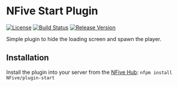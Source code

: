 # NFive Start Plugin
[![License](https://img.shields.io/github/license/NFive/plugin-start.svg)](LICENSE)
[![Build Status](https://img.shields.io/appveyor/ci/NFive/plugin-start.svg)](https://ci.appveyor.com/project/NFive/plugin-start)
[![Release Version](https://img.shields.io/github/release/NFive/plugin-start/all.svg)](https://github.com/NFive/plugin-start/releases)

Simple plugin to hide the loading screen and spawn the player.

## Installation
Install the plugin into your server from the [NFive Hub](https://hub.nfive.io/NFive/plugin-start): `nfpm install NFive/plugin-start`
